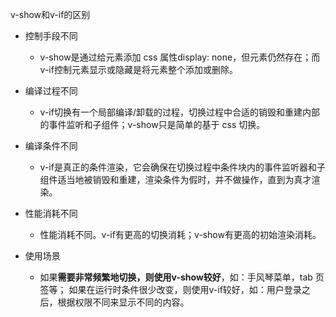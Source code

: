 v-show和v-if的区别
- 控制手段不同
    - v-show是通过给元素添加 css 属性display: none，但元素仍然存在；而v-if控制元素显示或隐藏是将元素整个添加或删除。
    
- 编译过程不同
    - v-if切换有一个局部编译/卸载的过程，切换过程中合适的销毁和重建内部的事件监听和子组件；v-show只是简单的基于 css 切换。
    
- 编译条件不同
    - v-if是真正的条件渲染，它会确保在切换过程中条件块内的事件监听器和子组件适当地被销毁和重建，渲染条件为假时，并不做操作，直到为真才渲染。
   
- 性能消耗不同
    - 性能消耗不同。v-if有更高的切换消耗；v-show有更高的初始渲染消耗。

- 使用场景
    - 如果**需要非常频繁地切换，则使用v-show较好**，如：手风琴菜单，tab 页签等； 如果在运行时条件很少改变，则使用v-if较好，如：用户登录之后，根据权限不同来显示不同的内容。  
